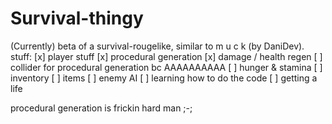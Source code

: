 # Survival-thingy
(Currently) beta of a survival-rougelike, similar to m u c k (by DaniDev).
stuff:
[x] player stuff
[x] procedural generation
[x] damage / health regen
[ ] collider for procedural generation bc AAAAAAAAAA
[ ] hunger & stamina
[ ] inventory
[ ] items
[ ] enemy AI
[ ] learning how to do the code
[ ] getting a life

procedural generation is frickin hard man ;-;
